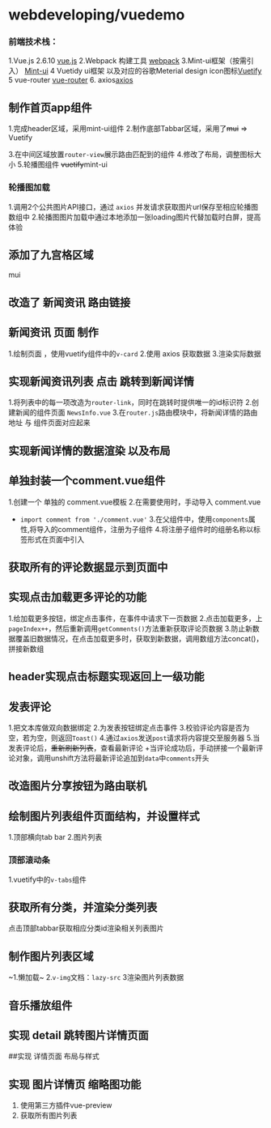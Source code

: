 # webdeveloping/vuedemo

### 前端技术栈：
 1.Vue.js 2.6.10 [vue.js](https://cn.vuejs.org/)
 2.Webpack 构建工具 [webpack](https://webpack.js.org/)
 3.Mint-ui框架（按需引入） [Mint-ui](http://mint-ui.github.io/)
 4 Vuetidy ui框架 以及对应的谷歌Meterial design icon图标[Vuetify](https://vuetifyjs.com/zh-Hans/)
 5 vue-router [vue-router](https://router.vuejs.org)
 6. axios[axios](https://github.com/axios/axios)
## 制作首页app组件

1.完成header区域，采用mint-ui组件
2.制作底部Tabbar区域，采用了~~mui~~ => Vuetify 
 
3.在中间区域放置`router-view`展示路由匹配到的组件 
4.修改了布局，调整图标大小 
5.轮播图组件 ~~vuetify~~mint-ui
### 轮播图加载
1.调用2个公共图片API接口，通过 `axios` 并发请求获取图片url保存至相应轮播图数组中
2.轮播图图片加载中通过本地添加一张loading图片代替加载时白屏，提高体验
## 添加了九宫格区域
mui
## 改造了 新闻资讯 路由链接
## 新闻资讯 页面 制作
1.绘制页面 ，使用vuetify组件中的`v-card`
2.使用 axios 获取数据
3.渲染实际数据
## 实现新闻资讯列表 点击 跳转到新闻详情
1.将列表中的每一项改造为`router-link`，同时在跳转时提供唯一的id标识符
2.创建新闻的组件页面 `NewsInfo.vue`
3.在`router.js`路由模块中，将新闻详情的路由地址 与 组件页面对应起来
## 实现新闻详情的数据渲染 以及布局

## 单独封装一个comment.vue组件
1.创建一个 单独的 comment.vue模板
2.在需要使用时，手动导入 comment.vue
 + `import comment from './comment.vue'`
 3.在父组件中，使用`components`属性,将导入的comment组件，注册为子组件
 4.将注册子组件时的组册名称以标签形式在页面中引入
 ## 获取所有的评论数据显示到页面中

 ## 实现点击加载更多评论的功能
 1.给加载更多按钮，绑定点击事件，在事件中请求下一页数据
 2.点击加载更多，上`pageIndex++`，然后重新调用`getComments()`方法重新获取评论页数据
 3.防止新数据覆盖旧数据情况，在点击加载更多时，获取到新数据，调用数组方法concat()，拼接新数组

 ## header实现点击标题实现返回上一级功能

 ## 发表评论
1.把文本库做双向数据绑定
2.为发表按钮绑定点击事件
3.校验评论内容是否为空，若为空，则返回`Toast()`
4.通过`axios`发送`post`请求将内容提交至服务器
5.当发表评论后，~~重新刷新列表~~，查看最新评论
 +当评论成功后，手动拼接一个最新评论对象，调用unshift方法将最新评论追加到`data`中`comments`开头

 ## 改造图片分享按钮为路由联机


 ## 绘制图片列表组件页面结构，并设置样式
 1.顶部横向tab bar
 2.图片列表
 ### 顶部滚动条
 1.vuetify中的`v-tabs`组件
## 获取所有分类，并渲染分类列表
点击顶部tabbar获取相应分类id渲染相关列表图片
## 制作图片列表区域
~1.懒加载~
2.`v-img`文档：`lazy-src`
3渲染图片列表数据
## 音乐播放组件

## 实现 detail 跳转图片详情页面

##实现 详情页面 布局与样式

## 实现 图片详情页 缩略图功能 
1. 使用第三方插件vue-preview
2. 获取所有图片列表